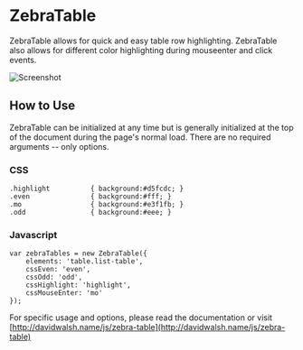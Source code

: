 ZebraTable
=========

ZebraTable allows for quick and easy table row highlighting. ZebraTable also allows for different color highlighting during mouseenter and click events.

![Screenshot](http://davidwalsh.name/dw-content/zebra-table-git.png)

How to Use
----------

ZebraTable can be initialized at any time but is generally initialized at the top of the document during the page's normal load.  There are no required arguments -- only options.

### CSS
	.highlight			{ background:#d5fcdc; }
	.even				{ background:#fff; }
	.mo					{ background:#e3f1fb; }
	.odd				{ background:#eee; }

### Javascript
	var zebraTables = new ZebraTable({
		elements: 'table.list-table',
		cssEven: 'even',
		cssOdd: 'odd',
		cssHighlight: 'highlight',
		cssMouseEnter: 'mo'
	});
	

For specific usage and options, please read the documentation or visit [http://davidwalsh.name/js/zebra-table](http://davidwalsh.name/js/zebra-table)